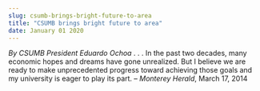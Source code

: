 ```yaml
---
slug: csumb-brings-bright-future-to-area
title: "CSUMB brings bright future to area"
date: January 01 2020
---
```


<p><em>By CSUMB President Eduardo Ochoa</em> . . . In the past two decades, many economic hopes and dreams have gone unrealized. But I believe we are ready to make unprecedented progress toward achieving those goals and my university is eager to play its part. – <em>Monterey Herald</em>, March 17, 2014
</p>
